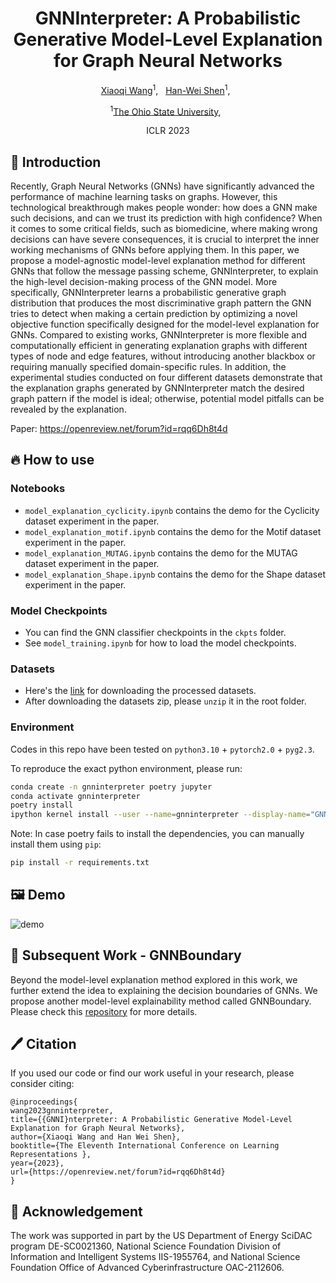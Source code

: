 <div align="center">

<h1>GNNInterpreter: A Probabilistic Generative Model-Level Explanation for Graph Neural Networks</h1>

[Xiaoqi Wang](https://scholar.google.com/citations?user=i__pLDEAAAAJ&hl=en&oi=sra)<sup>1</sup>, &nbsp;
[Han-Wei Shen](https://scholar.google.com/citations?user=95Z6-isAAAAJ&hl=en)<sup>1</sup>, &nbsp;


<sup>1</sup>[The Ohio State University](), &nbsp;

ICLR 2023

</div>

## 📖 Introduction
Recently, Graph Neural Networks (GNNs) have significantly advanced the performance of machine learning 
tasks on graphs. However, this technological breakthrough makes people wonder: how does a GNN make such
decisions, and can we trust its prediction with high confidence? When it comes to some critical fields,
such as biomedicine, where making wrong decisions can have severe consequences, it is crucial to interpret
the inner working mechanisms of GNNs before applying them. In this paper, we propose a model-agnostic 
model-level explanation method for different GNNs that follow the message passing scheme, GNNInterpreter, 
to explain the high-level decision-making process of the GNN model. More specifically, GNNInterpreter learns 
a probabilistic generative graph distribution that produces the most discriminative graph pattern the GNN 
tries to detect when making a certain prediction by optimizing a novel objective function specifically
designed for the model-level explanation for GNNs. Compared to existing works, GNNInterpreter is more flexible 
and computationally efficient in generating explanation graphs with different types of node and edge 
features, without introducing another blackbox or requiring manually specified domain-specific rules. 
In addition, the experimental studies conducted on four different datasets demonstrate that the explanation 
graphs generated by GNNInterpreter match the desired graph pattern if the model is ideal; otherwise, potential 
model pitfalls can be revealed by the explanation.

Paper: https://openreview.net/forum?id=rqq6Dh8t4d

## 🔥 How to use

### Notebooks
* `model_explanation_cyclicity.ipynb` contains the demo for the Cyclicity dataset experiment in the paper.
* `model_explanation_motif.ipynb` contains the demo for the Motif dataset experiment in the paper.
* `model_explanation_MUTAG.ipynb` contains the demo for the MUTAG dataset experiment in the paper.
* `model_explanation_Shape.ipynb` contains the demo for the Shape dataset experiment in the paper.

### Model Checkpoints
* You can find the GNN classifier checkpoints in the `ckpts` folder.
* See `model_training.ipynb` for how to load the model checkpoints.

### Datasets
* Here's the [link](https://drive.google.com/file/d/1vTmRR-nbo5SOQ_IwltManUzkq_4PNgNF/view?usp=sharing) for downloading the processed datasets.
* After downloading the datasets zip, please `unzip` it in the root folder.

### Environment
Codes in this repo have been tested on `python3.10` + `pytorch2.0` + `pyg2.3`.

To reproduce the exact python environment, please run:
```bash
conda create -n gnninterpreter poetry jupyter
conda activate gnninterpreter
poetry install
ipython kernel install --user --name=gnninterpreter --display-name="GNNInterpreter"
```

Note: In case poetry fails to install the dependencies, you can manually install them using `pip`:
```bash
pip install -r requirements.txt
````

## 🖼️ Demo
![demo](figures/demo.png)

## 🔗 Subsequent Work - GNNBoundary
Beyond the model-level explanation method explored in this work, we further extend the idea to explaining the decision boundaries of GNNs. We propose another model-level explainability method called GNNBoundary. Please check this [repository](https://github.com/yolandalalala/GNNBoundary) for more details.


## 🖊️ Citation
If you used our code or find our work useful in your research, please consider citing:
```
@inproceedings{
wang2023gnninterpreter,
title={{GNNI}nterpreter: A Probabilistic Generative Model-Level Explanation for Graph Neural Networks},
author={Xiaoqi Wang and Han Wei Shen},
booktitle={The Eleventh International Conference on Learning Representations },
year={2023},
url={https://openreview.net/forum?id=rqq6Dh8t4d}
}
```

## 🙏 Acknowledgement
The work  was supported in part by  the US Department of Energy SciDAC program DE-SC0021360,
National Science Foundation Division of Information and Intelligent Systems IIS-1955764,
and National Science Foundation Office of Advanced Cyberinfrastructure OAC-2112606.
